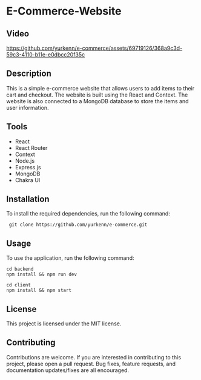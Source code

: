 # E-Commerce-Website

## Video

https://github.com/yurkenn/e-commerce/assets/69719126/368a9c3d-59c3-4110-b11e-e0dbcc20f35c

## Description

This is a simple e-commerce website that allows users to add items to their cart and checkout. The website is built using the React and Context. The website is also connected to a MongoDB database to store the items and user information.

## Tools

- React
- React Router
- Context
- Node.js
- Express.js
- MongoDB
- Chakra UI

## Installation

To install the required dependencies, run the following command:

```
 git clone https://github.com/yurkenn/e-commerce.git
```

## Usage

To use the application, run the following command:

```
cd backend
npm install && npm run dev
```

```
cd client
npm install && npm start
```

## License

This project is licensed under the MIT license.

## Contributing

Contributions are welcome. If you are interested in contributing to this project, please open a pull request. Bug fixes, feature requests, and documentation updates/fixes are all encouraged.
